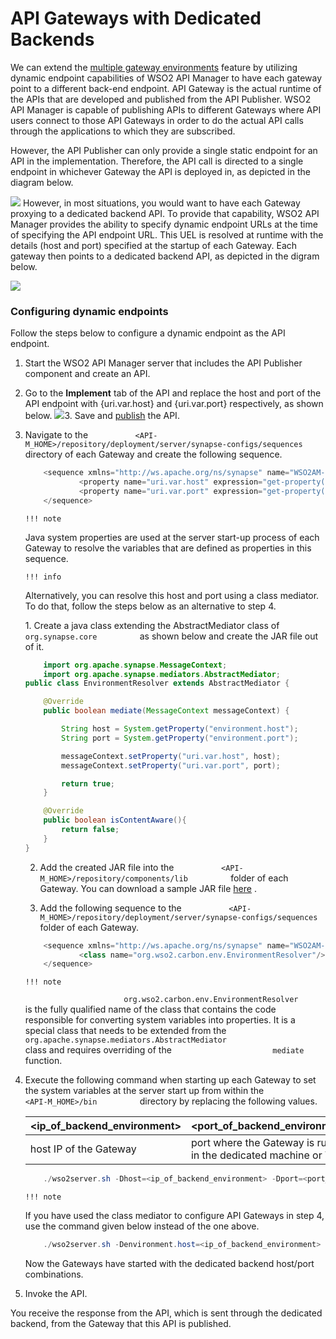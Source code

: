 # API Gateways with Dedicated Backends

We can extend the [multiple gateway environments](https://docs.wso2.com/display/AM260/Maintaining+Separate+Production+and+Sandbox+Gateways#MaintainingSeparateProductionandSandboxGateways-MultipleGatewaystohandleproductionandsandboxrequestsseparately) feature by utilizing dynamic endpoint capabilities of WSO2 API Manager to have each gateway point to a different back-end endpoint. API Gateway is the actual runtime of the APIs that are developed and published from the API Publisher. WSO2 API Manager is capable of publishing APIs to different Gateways where API users connect to those API Gateways in order to do the actual API calls through the applications to which they are subscribed.

However, the API Publisher can only provide a single static endpoint for an API in the implementation. Therefore, the API call is directed to a single endpoint in whichever Gateway the API is deployed in, as depicted in the diagram below.

![](attachments/103334784/103334785.png)
However, in most situations, you would want to have each Gateway proxying to a dedicated backend API. To provide that capability, WSO2 API Manager provides the ability to specify dynamic endpoint URLs at the time of specifying the API endpoint URL. This UEL is resolved at runtime with the details (host and port) specified at the startup of each Gateway. Each gateway then points to a dedicated backend API, as depicted in the digram below.

![](attachments/103334784/103334786.png)
### Configuring dynamic endpoints

Follow the steps below to configure a dynamic endpoint as the API endpoint.

1.  Start the WSO2 API Manager server that includes the API Publisher component and create an API.
2.  Go to the **Implement** tab of the API and replace the host and port of the API endpoint with {uri.var.host} and {uri.var.port} respectively, as shown below.
    ![](attachments/103334784/103334787.png)3.  Save and [publish](https://docs.wso2.com/display/AM260/Create+and+Publish+an+API) the API.

4.  Navigate to the `           <API-M_HOME>/repository/deployment/server/synapse-configs/sequences          ` directory of each Gateway and create the following sequence.

    ``` java
        <sequence xmlns="http://ws.apache.org/ns/synapse" name="WSO2AM--Ext--In">
                <property name="uri.var.host" expression="get-property('system','host')" />
                <property name="uri.var.port" expression="get-property('system','port')" />
        </sequence>
    ```

        !!! note
    Java system properties are used at the server start-up process of each Gateway to resolve the variables that are defined as properties in this sequence.

        !!! info
    Alternatively, you can resolve this host and port using a class mediator. To do that, follow the steps below as an alternative to step 4.

    1. Create a java class extending the AbstractMediator class of `           org.synapse.core          ` as shown below and create the JAR file out of it.

    ``` java
        import org.apache.synapse.MessageContext;
        import org.apache.synapse.mediators.AbstractMediator;
    public class EnvironmentResolver extends AbstractMediator {

        @Override
        public boolean mediate(MessageContext messageContext) {

            String host = System.getProperty("environment.host");
            String port = System.getProperty("environment.port");

            messageContext.setProperty("uri.var.host", host);
            messageContext.setProperty("uri.var.port", port);

            return true;
        }

        @Override
        public boolean isContentAware(){
            return false;
        }
    }
    ```
    2. Add the created JAR file into the `           <API-M_HOME>/repository/components/lib          ` folder of each Gateway. You can download a sample JAR file [here](https://docs.wso2.com/download/attachments/80713829/env-resolver-1.0.0.jar?version=2&modificationDate=1512985782000&api=v2) .

    3. Add the following sequence to the `           <API-M_HOME>/repository/deployment/server/synapse-configs/sequences          ` folder of each Gateway.

    ``` java
        <sequence xmlns="http://ws.apache.org/ns/synapse" name="WSO2AM--Ext--In">
                <class name="org.wso2.carbon.env.EnvironmentResolver"/>
        </sequence>
    ```

        !!! note
    `                       org.wso2.carbon.env.EnvironmentResolver                     ` is the fully qualified name of the class that contains the code responsible for converting system variables into properties. It is a special class that needs to be extended from the `                       org.apache.synapse.mediators.AbstractMediator                     ` class and requires overriding of the `                       mediate                     ` function.


5.  Execute the following command when starting up each Gateway to set the system variables at the server start up from within the `           <API-M_HOME>/bin          ` directory by replacing the following values.

    | **&lt;ip\_of\_backend\_environment&gt;** | **&lt;port\_of\_backend\_environment&gt;**                       |
    |------------------------------------------|------------------------------------------------------------------|
    | host IP of the Gateway                   | port where the Gateway is running in the dedicated machine or VM |

    ``` java
        ./wso2server.sh -Dhost=<ip_of_backend_environment> -Dport=<port_of_backend_environment>
    ```

        !!! note
    If you have used the class mediator to configure API Gateways in step 4, use the command given below instead of the one above.

    ``` java
        ./wso2server.sh -Denvironment.host=<ip_of_backend_environment> -Denvironment.port=<port_of_backend_environment>
    ```


    Now the Gateways have started with the dedicated backend host/port combinations.

6.  Invoke the API.

You receive the response from the API, which is sent through the dedicated backend, from the Gateway that this API is published.
